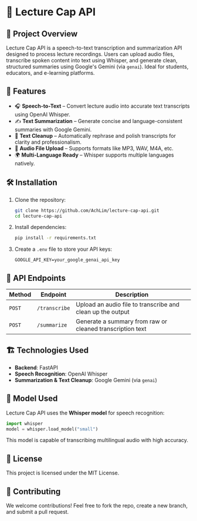 # 🎤 Lecture Cap API  

## 📌 Project Overview  
Lecture Cap API is a speech-to-text transcription and summarization API designed to process lecture recordings. Users can upload audio files, transcribe spoken content into text using Whisper, and generate clean, structured summaries using Google's Gemini (via `genai`). Ideal for students, educators, and e-learning platforms.

## 🚀 Features  
- 🎧 **Speech-to-Text** – Convert lecture audio into accurate text transcripts using OpenAI Whisper.  
- ✍️ **Text Summarization** – Generate concise and language-consistent summaries with Google Gemini.  
- 🧹 **Text Cleanup** – Automatically rephrase and polish transcripts for clarity and professionalism.  
- 📂 **Audio File Upload** – Supports formats like MP3, WAV, M4A, etc.  
- 🌍 **Multi-Language Ready** – Whisper supports multiple languages natively.  

## 🛠️ Installation  
1. Clone the repository:  
   ```sh  
   git clone https://github.com/AchLim/lecture-cap-api.git  
   cd lecture-cap-api  
   ```  
2. Install dependencies:  
   ```sh  
   pip install -r requirements.txt 
   ```  
3. Create a `.env` file to store your API keys:
   ```env
   GOOGLE_API_KEY=your_google_genai_api_key
   ```

## 📡 API Endpoints  

| Method | Endpoint | Description |  
|--------|----------|-------------|  
| `POST` | `/transcribe` | Upload an audio file to transcribe and clean up the output |  
| `POST` | `/summarize` | Generate a summary from raw or cleaned transcription text |  

## 🏗️ Technologies Used  
- **Backend**: FastAPI  
- **Speech Recognition**: OpenAI Whisper  
- **Summarization & Text Cleanup**: Google Gemini (via `genai`)  

## 🔧 Model Used  
Lecture Cap API uses the **Whisper model** for speech recognition:
```python
import whisper
model = whisper.load_model("small")
```
This model is capable of transcribing multilingual audio with high accuracy.

## 📜 License  
This project is licensed under the MIT License.  

## 🤝 Contributing  
We welcome contributions! Feel free to fork the repo, create a new branch, and submit a pull request.